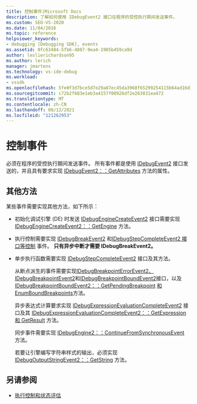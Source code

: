 ```yaml
---
title: 控制事件|Microsoft Docs
description: 了解如何使用 IDebugEvent2 接口在程序的受控执行期间发送事件。
ms.custom: SEO-VS-2020
ms.date: 11/04/2016
ms.topic: reference
helpviewer_keywords:
- debugging [Debugging SDK], events
ms.assetid: 0fc63484-5fb6-4887-9ea4-1905b459ca9d
author: leslierichardson95
ms.author: lerich
manager: jmartens
ms.technology: vs-ide-debug
ms.workload:
- vssdk
ms.openlocfilehash: 5fe0f3d7bce5d7e29a87ec45da3968f65299254115b64ad16d16da6a665d03d1
ms.sourcegitcommit: c72b2f603e1eb3a4157f00926df2e263831ea472
ms.translationtype: MT
ms.contentlocale: zh-CN
ms.lasthandoff: 08/12/2021
ms.locfileid: "121262953"
---
```

# <a name="control-events"></a>控制事件
必须在程序的受控执行期间发送事件。 所有事件都是使用 [IDebugEvent2](../../extensibility/debugger/reference/idebugevent2.md) 接口发送的，并且具有要求实现 [IDebugEvent2：：GetAttributes](../../extensibility/debugger/reference/idebugevent2-getattributes.md) 方法的属性。

## <a name="additional-methods"></a>其他方法
 某些事件需要实现其他方法，如下所示：

- 初始化调试引擎 (DE) 时发送 [IDebugEngineCreateEvent2](../../extensibility/debugger/reference/idebugenginecreateevent2.md) 接口需要实现 [IDebugEngineCreateEvent2：：GetEngine](../../extensibility/debugger/reference/idebugenginecreateevent2-getengine.md) 方法。

- 执行控制需要实现 [IDebugBreakEvent2](../../extensibility/debugger/reference/idebugbreakevent2.md) 和[IDebugStepCompleteEvent2 接口等控制](../../extensibility/debugger/reference/idebugstepcompleteevent2.md) 事件。 **只有异步中断才需要 IDebugBreakEvent2。**

- 单步执行函数需要实现 [IDebugStepCompleteEvent2](../../extensibility/debugger/reference/idebugstepcompleteevent2.md) 接口及其方法。

  从断点派生的事件需要实现[IDebugBreakpointErrorEvent2、IDebugBreakpointEvent2](../../extensibility/debugger/reference/idebugbreakpointerrorevent2.md)和[IDebugBreakpointBoundEvent2](../../extensibility/debugger/reference/idebugbreakpointboundevent2.md)接口，以及[IDebugBreakpointBoundEvent2：：GetPendingBreakpoint](../../extensibility/debugger/reference/idebugbreakpointboundevent2-getpendingbreakpoint.md) [和 EnumBoundBreakpoints](../../extensibility/debugger/reference/idebugbreakpointboundevent2-enumboundbreakpoints.md)方法。 [](../../extensibility/debugger/reference/idebugbreakpointevent2.md)

  异步表达式计算要求实现 [IDebugExpressionEvaluationCompleteEvent2](../../extensibility/debugger/reference/idebugexpressionevaluationcompleteevent2.md) 接口及其 [IDebugExpressionEvaluationCompleteEvent2：：GetExpression](../../extensibility/debugger/reference/idebugexpressionevaluationcompleteevent2-getexpression.md)[和 GetResult](../../extensibility/debugger/reference/idebugexpressionevaluationcompleteevent2-getresult.md) 方法。

  同步事件需要实现 [IDebugEngine2：：ContinueFromSynchronousEvent](../../extensibility/debugger/reference/idebugengine2-continuefromsynchronousevent.md) 方法。

  若要让引擎编写字符串样式的输出，必须实现 [IDebugOutputStringEvent2：：GetString](../../extensibility/debugger/reference/idebugoutputstringevent2-getstring.md) 方法。

## <a name="see-also"></a>另请参阅
- [执行控制和状态评估](../../extensibility/debugger/execution-control-and-state-evaluation.md)
